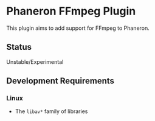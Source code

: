 # Phaneron FFmpeg Plugin
This plugin aims to add support for FFmpeg to Phaneron.

## Status
Unstable/Experimental

## Development Requirements
### Linux
- The `libav*` family of libraries
